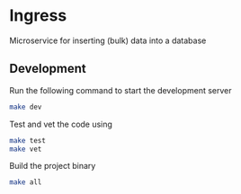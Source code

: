 # Ingress

Microservice for inserting (bulk) data into a database

## Development

Run the following command to start the development server

```sh
make dev
```

Test and vet the code using

```sh
make test
make vet
```

Build the project binary

```sh
make all
```
